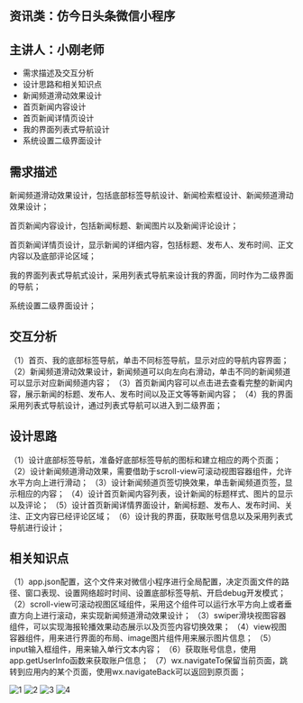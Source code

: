 ## 资讯类：仿今日头条微信小程序

## 主讲人：小刚老师

- 需求描述及交互分析
- 设计思路和相关知识点
- 新闻频道滑动效果设计
- 首页新闻内容设计
- 首页新闻详情页设计
- 我的界面列表式导航设计
- 系统设置二级界面设计

## 需求描述

新闻频道滑动效果设计，包括底部标签导航设计、新闻检索框设计、新闻频道滑动效果设计；

首页新闻内容设计，包括新闻标题、新闻图片以及新闻评论设计；

首页新闻详情页设计，显示新闻的详细内容，包括标题、发布人、发布时间、正文内容以及底部评论区域；

我的界面列表式导航式设计，采用列表式导航来设计我的界面，同时作为二级界面的导航；

系统设置二级界面设计；


## 交互分析
（1）首页、我的底部标签导航，单击不同标签导航，显示对应的导航内容界面；
（2）新闻频道滑动效果设计，新闻频道可以向左向右滑动，单击不同的新闻频道可以显示对应新闻频道内容；
（3）首页新闻内容可以点击进去查看完整的新闻内容，展示新闻的标题、发布人、发布时间以及正文等等新闻内容； 
（4）我的界面采用列表式导航设计，通过列表式导航可以进入到二级界面；

## 设计思路
（1）设计底部标签导航，准备好底部标签导航的图标和建立相应的两个页面；
（2）设计新闻频道滑动效果，需要借助于scroll-view可滚动视图容器组件，允许水平方向上进行滑动；
（3）设计新闻频道页签切换效果，单击新闻频道页签，显示相应的内容；
（4）设计首页新闻内容列表，设计新闻的标题样式、图片的显示以及评论；
（5）设计首页新闻详情界面设计，新闻标题、发布人、发布时间、关注、正文内容已经评论区域；
（6）设计我的界面，获取账号信息以及采用列表式导航进行设计；

## 相关知识点
（1）app.json配置，这个文件来对微信小程序进行全局配置，决定页面文件的路径、窗口表现、设置网络超时时间、设置底部标签导航、开启debug开发模式；
（2）scroll-view可滚动视图区域组件，采用这个组件可以运行水平方向上或者垂直方向上进行滚动，来实现新闻频道滑动效果设计；
（3）swiper滑块视图容器组件，可以实现海报轮播效果动态展示以及页签内容切换效果；
（4）view视图容器组件，用来进行界面的布局、image图片组件用来展示图片信息；
（5）input输入框组件，用来输入单行文本内容；
（6）获取账号信息，使用app.getUserInfo函数来获取账户信息；
（7）wx.navigateTo保留当前页面，跳转到应用内的某个页面，使用wx.navigateBack可以返回到原页面；

![1](http://images.cnblogs.com/cnblogs_com/dashucoding/1260072/o_QQ%E6%88%AA%E5%9B%BE20180822162533.png)
![2](http://images.cnblogs.com/cnblogs_com/dashucoding/1260072/o_QQ%E6%88%AA%E5%9B%BE20180822162559.png)
![3](http://images.cnblogs.com/cnblogs_com/dashucoding/1260072/o_QQ%E6%88%AA%E5%9B%BE20180822162656_LI.jpg)
![4](http://images.cnblogs.com/cnblogs_com/dashucoding/1260072/o_QQ%E6%88%AA%E5%9B%BE20180822162712.png)

